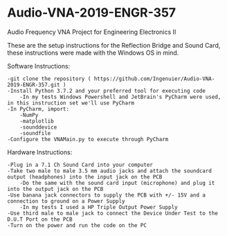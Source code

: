# Audio-VNA-2019-ENGR-357
Audio Frequency VNA Project for Engineering Electronics II

These are the setup instructions for the Reflection Bridge and Sound Card, these instructions were made with the Windows OS in mind.

Software Instructions:

    -git clone the repository ( https://github.com/Ingenuier/Audio-VNA-2019-ENGR-357.git )
    -Install Python 3.7.2 and your preferred tool for executing code 
        -In my tests Windows Powershell and JetBrain's PyCharm were used, in this instruction set we'll use PyCharm
    -In PyCharm, import:
        -NumPy
        -matplotlib
        -sounddevice
        -soundfile
    -Configure the VNAMain.py to execute through PyCharm

Hardware Instructions:

    -Plug in a 7.1 Ch Sound Card into your computer
    -Take two male to male 3.5 mm audio jacks and attach the soundcard output (headphones) into the input jack on the PCB
        -Do the same with the sound card input (microphone) and plug it into the output jack on the PCB
    -Use banana jack connectors to supply the PCB with +/- 15V and a connection to ground on a Power Supply
        -In my tests I used a HP Triple Output Power Supply
    -Use third male to male jack to connect the Device Under Test to the D.U.T Port on the PCB
    -Turn on the power and run the code on the PC

